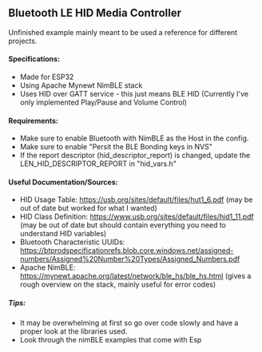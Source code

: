 ## Bluetooth LE HID Media Controller 
Unfinished example mainly meant to be used a reference for different projects.

#### Specifications:
- Made for ESP32
- Using Apache Mynewt NimBLE stack
- Uses HID over GATT service - this just means BLE HID (Currently I've only implemented Play/Pause and Volume Control)

#### Requirements:
- Make sure to enable Bluetooth with NimBLE as the Host in the config.
- Make sure to enable "Persit the BLE Bonding keys in NVS"
- If the report descriptor (hid_descriptor_report) is changed, update the LEN_HID_DESCRIPTOR_REPORT in "hid_vars.h"

#### Useful Documentation/Sources:
- HID Usage Table: https://usb.org/sites/default/files/hut1_6.pdf (may be out of date but worked for what I wanted)
- HID Class Definition: https://www.usb.org/sites/default/files/hid1_11.pdf (may be out of date but should contain everything you need to understand HID variables)
- Bluetooth Characteristic UUIDs: https://btprodspecificationrefs.blob.core.windows.net/assigned-numbers/Assigned%20Number%20Types/Assigned_Numbers.pdf
- Apache NimBLE: https://mynewt.apache.org/latest/network/ble_hs/ble_hs.html (gives a rough overview on the stack, mainly useful for error codes)

##### Tips:
- It may be overwhelming at first so go over code slowly and have a proper look at the libraries used.
- Look through the nimBLE examples that come with Esp
